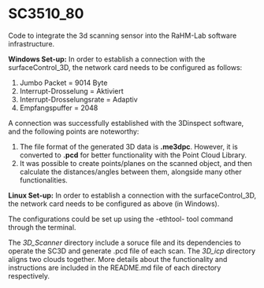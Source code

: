 # SC3510_80
Code to integrate the 3d scanning sensor into the RaHM-Lab software infrastructure.

**Windows Set-up:**
In order to establish a connection with the surfaceControl_3D, the network card needs to be configured as follows:
1) Jumbo Packet = 9014 Byte
2) Interrupt-Drosselung = Aktiviert
3) Interrupt-Drosselungsrate =  Adaptiv
4) Empfangspuffer = 2048

A connection was successfully established with the 3Dinspect software, and the following points are noteworthy:
1) The file format of the generated 3D data is **.me3dpc**. However, it is converted to **.pcd** for better functionality with the Point Cloud Library.
2) It was possible to create points/planes on the scanned object, and then calculate the distances/angles between them, alongside many other functionalities. 


**Linux Set-up:**
In order to establish a connection with the surfaceControl_3D, the network card needs to be configured as above (in Windows).

The configurations could be set up using the -ethtool- tool command through the terminal.

The _3D_Scanner_ directory include a soruce file and its dependencies to operate the SC3D and generate .pcd file of each scan. The _3D_icp_ directory aligns two clouds together. More details about the functionality and instructions are included in the README.md file of each directory respectively.
